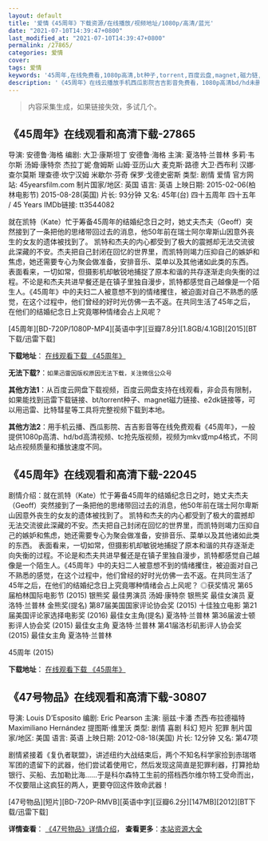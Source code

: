 ```yaml
---
layout: default
title: '爱情《45周年》下载资源/在线播放/视频地址/1080p/高清/蓝光'
date: "2021-07-10T14:39:47+0800"
last_modified_at: "2021-07-10T14:39:47+0800"
permalink: /27865/
categories: 爱情
cover:
tags: 爱情
keywords: '45周年,在线免费看,1080p高清,bt种子,torrent,百度云盘,magnet,磁力链,迅雷下载资源'
description: '《45周年》在线云播放手机西瓜影院吉吉影音免费看，1080p高清bd/hd未删减完整版和tc抢先枪版，mkv/mp4格式，附带bt/torrent种子、magnet/磁力链、百度云盘、网盘资源迅雷下载链接'
---
```


>内容采集生成，如果链接失效，多试几个。


## 《45周年》在线观看和高清下载-27865

导演: 安德鲁·海格 编剧: 大卫·康斯坦丁 安德鲁·海格 主演: 夏洛特·兰普林 多莉·韦尔斯 汤姆·康特奈 杰拉丁妮·詹姆斯 山姆·亚历山大 麦克斯·路德 大卫·西布利 汉娜·查尔莫斯 理查德·坎宁汉姆 米歇尔·芬奇 保罗·戈德史密斯 类型: 剧情 爱情 官方网站: 45yearsfilm.com 制片国家/地区: 英国 语言: 英语 上映日期: 2015-02-06(柏林电影节) 2015-08-28(英国) 片长: 93分钟 又名: 45年(台) 四十五周年 四十五年 / 45 Years IMDb链接: tt3544082

就在凯特（Kate）忙于筹备45周年的结婚纪念日之时，她丈夫杰夫（Geoff）突然接到了一条把他的思绪带回过去的消息，他50年前在瑞士阿尔卑斯山因意外丧生的女友的遗体被找到了。 凯特和杰夫的内心都受到了极大的震撼却无法交流彼此深藏的不安。杰夫把自己封闭在回忆的世界里，而凯特则竭力压抑自己的嫉妒和焦虑，她还需要专心为聚会做准备，安排音乐、菜单以及其他诸如此类的东西。 表面看来，一切如常，但摄影机却敏锐地捕捉了原本和谐的共存逐渐走向失衡的过程。不论是和杰夫共进早餐还是在镇子里独自漫步，凯特都感觉自己越像是一个陌生人。《45周年》中的夫妇二人被意想不到的情绪攫住，被迫面对自己不熟悉的感觉，在这个过程中，他们曾经的好时光仿佛一去不返。在共同生活了45年之后，在他们的结婚纪念日上究竟哪种情绪会占上风呢？


[45周年][BD-720P/1080P-MP4][英语中字][豆瓣7.8分][1.8GB/4.1GB][2015][BT下载/迅雷下载]

**下载地址**： [在线观看下载 《45周年》](https://www.btdx8.com/torrent/45_years_2015.html) 


**无法下载?**：`如果迅雷因版权原因无法下载，关注微信公众号 `

**其他方法1**：从百度云网盘下载视频，百度云网盘支持在线观看，非会员有限制，如果能找到迅雷下载链接、bt/torrent种子、magnet磁力链接、e2dk链接等，可以用迅雷、比特彗星等工具将完整视频下载到本地。

**其他方法2**：用手机云播、西瓜影院、吉吉影音等在线免费观看《45周年》，一般提供1080p高清、hd/bd高清视频、tc抢先版视频，视频为mkv或mp4格式，不同站点视频质量和播放速度不同。


## 《45周年》在线观看和高清下载-22045

剧情介绍：就在凯特（Kate）忙于筹备45周年的结婚纪念日之时，她丈夫杰夫（Geoff）突然接到了一条把他的思绪带回过去的消息，他50年前在瑞士阿尔卑斯山因意外丧生的女友的遗体被找到了。 凯特和杰夫的内心都受到了极大的震撼却无法交流彼此深藏的不安。杰夫把自己封闭在回忆的世界里，而凯特则竭力压抑自己的嫉妒和焦虑，她还需要专心为聚会做准备，安排音乐、菜单以及其他诸如此类的东西。 表面看来，一切如常，但摄影机却敏锐地捕捉了原本和谐的共存逐渐走向失衡的过程。不论是和杰夫共进早餐还是在镇子里独自漫步，凯特都感觉自己越像是一个陌生人。《45周年》中的夫妇二人被意想不到的情绪攫住，被迫面对自己不熟悉的感觉，在这个过程中，他们曾经的好时光仿佛一去不返。在共同生活了45年之后，在他们的结婚纪念日上究竟哪种情绪会占上风呢？ ◎获奖情况 第65届柏林国际电影节 (2015) 银熊奖 最佳男演员 汤姆·康特奈 银熊奖 最佳女演员 夏洛特·兰普林 金熊奖(提名) 第87届美国国家评论协会奖 (2015) 十佳独立电影 第21届美国评论家选择电影奖 (2016) 最佳女主角(提名) 夏洛特·兰普林 第36届波士顿影评人协会奖 (2015) 最佳女主角 夏洛特·兰普林 第41届洛杉矶影评人协会奖 (2015) 最佳女主角 夏洛特·兰普林


45周年 (2015)

**下载地址**： [在线观看下载 《45周年》](https://www.btbtdy.me/btdy/dy768.html) 


## 《47号物品》在线观看和高清下载-30807

导演: Louis D’Esposito 编剧: Eric Pearson 主演: 丽兹·卡潘 杰西·布拉德福特 Maximiliano Hernández 提图斯·维里沃 类型: 剧情 喜剧 科幻 短片 犯罪 制片国家/地区: 美国 语言: 英语 上映日期: 2012-08-18(美国) 片长: 12分钟 又名: 第47项

剧情紧接着《复仇者联盟》，讲述纽约大战结束后，两个不知名科学家捡到赤瑞塔军团的遗留下的武器，他们尝试着使用它，然后发现这简直是犯罪利器，打算抢劫银行、买船、去加勒比海……于是科尔森特工生前的搭档西尔维尔特工受命而出，不仅要阻止这疯狂的两人，更要夺回这件致命武器！


[47号物品][短片][BD-720P-RMVB][英语中字][豆瓣6.2分][147MB][2012][BT下载/迅雷下载]

**详情查看**： [《47号物品》详情介绍](/movie/30807/)， **查看更多**：[本站资源大全](/movie/t/all/)

